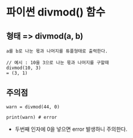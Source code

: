 # 파이썬 divmod() 함수

## 형태 => divmod(a, b)
```
a를 b로 나눈 몫과 나머지를 튜플형태로 출력한다.

// 예시 : 10을 3으로 나눈 몫과 나머지를 구할때
divmod(10, 3)
= (3, 1)
```

## 주의점
```
warn = divmod(44, 0) 

print(warn) # error
```
* 두번째 인자에 0을 넣으면 error 발생하니 주의한다.
